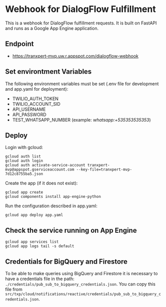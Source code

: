 # Webhook for DialogFlow Fulfillment

This is a webhook for DialogFlow fulfillment requests. It is built on FastAPI and runs as a Google App Engine application.

## Endpoint

- https://tranxpert-mvp.uw.r.appspot.com/dialogflow-webhook

## Set environtment Variables

The following environment variables must be set (.env file for development and app.yaml for deployment):

- TWILIO_AUTH_TOKEN
- TWILIO_ACCOUNT_SID
- API_USERNAME
- API_PASSWORD
- TEST_WHATSAPP_NUMBER (example: *whatsapp:+535353535353*)

## Deploy

Login with gcloud:

```commandline
gcloud auth list
gcloud auth login
gcloud auth activate-service-account tranxpert-mvp@appspot.gserviceaccount.com --key-file=tranxpert-mvp-7d12c8755ba5.json
```

Create the app (if it does not exist):

```commandline
gcloud app create
gcloud components install app-engine-python
```

Run the configuration described in app.yaml:

```commandline
gcloud app deploy app.yaml
```

## Check the service running on App Engine

```commandline
gcloud app services list
gcloud app logs tail -s default
```

## Credentials for BigQuery and Firestore

To be able to make queries using BigQuery and Firestore it is necessary to have a credentials file in the path: `./credentials/pub_sub_to_bigquery_credentials.json`. You can copy this file from `src/txp/cloud/notifications/reactive/credentials/pub_sub_to_bigquery_credentials.json`.
